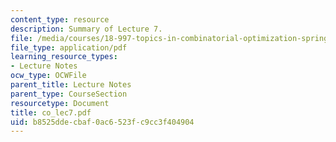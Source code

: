 ```yaml
---
content_type: resource
description: Summary of Lecture 7.
file: /media/courses/18-997-topics-in-combinatorial-optimization-spring-2004/b8525ddecbaf0ac6523fc9cc3f404904_co_lec7.pdf
file_type: application/pdf
learning_resource_types:
- Lecture Notes
ocw_type: OCWFile
parent_title: Lecture Notes
parent_type: CourseSection
resourcetype: Document
title: co_lec7.pdf
uid: b8525dde-cbaf-0ac6-523f-c9cc3f404904
---
```

